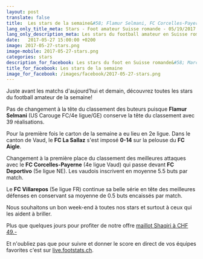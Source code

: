 ```yaml
---
layout: post
translate: false
title:  Les stars de la semaine&#58; Flamur Selmani, FC Corcelles-Payerne, FC Villarepos et FC La Sallaz
lang_only_title_meta: Stars - Foot amateur Suisse romande - 05/19/2017
lang_only_description_meta: Les stars du football amateur en Suisse romande de la 2e à la 5e ligue - 05/27/2017
date:   2017-05-27 15:00:00 +0200
image: 2017-05-27-stars.png
image-mobile: 2017-05-27-stars.png
categories: stars
description_for_facebook: Les stars du foot en Suisse romande&#58; Marc Dufey, FC Corcelles-Payerne, FC Villarepos et FC La Sallaz
title_for_facebook: Les stars de la semaine
image_for_facebook: /images/facebook/2017-05-27-stars.png
---
```

Juste avant les matchs d'aujourd’hui et demain, découvrez toutes les stars du football amateur de la semaine!

Pas de changement à la tête du classement des buteurs puisque __Flamur Selmani__ (US Carouge FC/4e ligue/GE) conserve la tête du classement avec 39 réalisations.

Pour la première fois le carton de la semaine a eu lieu en 2e ligue. Dans le canton de Vaud, le __FC La Sallaz__ s'est imposé __0-14__ sur la pelouse du __FC Aigle__.

Changement à la première place du classement des meilleures attaques avec le __FC Corcelles-Payerne__ (4e ligue Vaud) qui passe devant __FC Deportivo__ (5e ligue NE). Les vaudois inscrivent en moyenne 5.5 buts par match.

Le __FC Villarepos__ (5e ligue FR) continue sa belle série en tête des meilleures défenses en conservant sa moyenne de 0.5 buts encaissés par match.

Nous souhaitons un bon week-end à toutes nos stars et surtout à ceux qui les aident à briller.

Plus que quelques jours pour profiter de notre offre <a href='https://www.footstats.ch/shop'>maillot Shaqiri à CHF 49.-</a>

Et n'oubliez pas que pour suivre et donner le score en direct de vos équipes favorites c'est sur <a href='http://live.footstats.ch'>live.footstats.ch</a>.